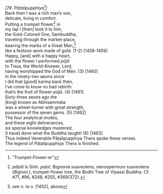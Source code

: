 *\[78. Pāṭalipupphiya*[^1]*\]*  
Back then I was a rich man’s son,  
delicate, living in comfort.  
Putting a trumpet flower[^2] in  
my lap I \[then\] took it to him,  
the Gold-Colored One, Sambuddha,  
traveling through the market-place,  
bearing the marks of a Great Man,[^3]  
like a festoon work made of gold. (1-2) \[1458-1459\]  
Happy, \[and\] with a happy heart,  
with the flower I performed *pūjā*  
to Tissa, the World-Knower, Lord,  
having worshipped the God of Men. (3) \[1460\]  
In the ninety-two aeons since  
I did that \[good\] karma back then,  
I’ve come to know no bad rebirth:  
that’s the fruit of flower-*pūjā.* (4) \[1461\]  
Sixty-three aeons ago the  
\[king\] known as Abhisammata  
was a wheel-turner with great strength,  
possessor of the seven gems. (5) \[1462\]  
The four analytical modes,  
and these eight deliverances,  
six special knowledges mastered,  
\[I have\] done what the Buddha taught! (6) \[1463\]  
Thus indeed Venerable Pāṭalipupphiya Thera spoke these verses.  
The legend of Pāṭalipupphiya Thera is finished.  
[^1]: “Trumpet-Flower-er”  
[^2]: *pāṭali* is Sinh. *paḷol,* Bignonia suaveolens, sterospermum
    suaveolens (*Bignon.*), trumpet-flower tree, the Bodhi Tree of
    Vipassi Buddha. Cf. \#71, \#96, \#248, \#255, \#369{372}.  
[^3]: see n. to v. \[1452\], above
